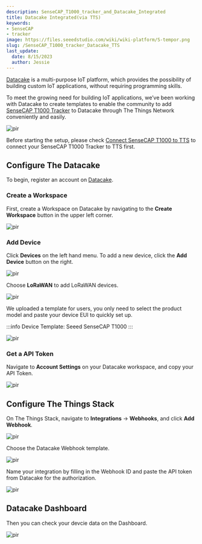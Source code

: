 ```yaml
---
description: SenseCAP_T1000_tracker_and_Datacake_Integrated
title: Datacake Integrated(via TTS)
keywords:
- SenseCAP
- tracker
image: https://files.seeedstudio.com/wiki/wiki-platform/S-tempor.png
slug: /SenseCAP_T1000_tracker_Datacake_TTS
last_update:
  date: 8/15/2023
  author: Jessie
---
```


[Datacake](https://datacake.co/) is a multi-purpose IoT platform, which provides the possibility of building custom IoT applications, without requiring programming skills.

To meet the growing need for building IoT applications, we’ve been working with Datacake to create templates to enable the community to add [SenseCAP T1000 Tracker](https://www.seeedstudio.com/SenseCAP-Card-Tracker-T1000-A-p-5697.html) to Datacake through The Things Network conveniently and easily.

<p style={{textAlign: 'center'}}><img src="https://files.seeedstudio.com/wiki/SenseCAP/Tracker/datacake_sense.png" alt="pir" width={800} height="auto" /></p>

Before starting the setup, please check [Connect SenseCAP T1000 to TTS](https://wiki.seeedstudio.com/SenseCAP_T1000_tracker_TTN) to connect your SenseCAP T1000 Tracker to TTS first.

## Configure The Datacake

To begin, register an account on [Datacake](https://app.datacake.de/signup).


### Create a Workspace

First, create a Workspace on Datacake by navigating to the **Create Workspace** button in the upper left corner.

<p style={{textAlign: 'center'}}><img src="https://files.seeedstudio.com/wiki/SenseCAP/Tracker/datacake-workspace.png" alt="pir" width={800} height="auto" /></p>


### Add Device

Click **Devices** on the left hand menu. 
To add a new device, click the **Add Device** button on the right.


<p style={{textAlign: 'center'}}><img src="https://files.seeedstudio.com/wiki/SenseCAP/Tracker/datacake_add.png" alt="pir" width={800} height="auto" /></p>


Choose **LoRaWAN** to add LoRaWAN devices.

<p style={{textAlign: 'center'}}><img src="https://files.seeedstudio.com/wiki/SenseCAP/Tracker/lorawan.png" alt="pir" width={800} height="auto" /></p>

We uploaded a template for users, you only need to select the product model and paste your device EUI to quickly set up.

:::info
Device Template: Seeed SenseCAP T1000
:::


<p style={{textAlign: 'center'}}><img src="https://files.seeedstudio.com/wiki/SenseCAP/Tracker/datacake_tem.png" alt="pir" width={800} height="auto" /></p>





### Get a API Token


Navigate to **Account Settings** on your Datacake workspace, and copy your API Token.

<p style={{textAlign: 'center'}}><img src="https://files.seeedstudio.com/wiki/SenseCAP/Tracker/datacake_api.png" alt="pir" width={800} height="auto" /></p>





## Configure The Things Stack



On The Things Stack, navigate to **Integrations** → **Webhooks**, and click **Add Webhook**.



<p style={{textAlign: 'center'}}><img src="https://files.seeedstudio.com/wiki/SenseCAP/Tracker/add_webhook1.png" alt="pir" width={800} height="auto" /></p>


Choose the Datacake Webhook template. 

<p style={{textAlign: 'center'}}><img src="https://files.seeedstudio.com/wiki/SenseCAP/Tracker/datacake_ts.png" alt="pir" width={800} height="auto" /></p>

Name your integration by filling in the Webhook ID and paste the API token from Datacake for the authorization.



<p style={{textAlign: 'center'}}><img src="https://files.seeedstudio.com/wiki/SenseCAP/Tracker/datacake_webhook2.png" alt="pir" width={800} height="auto" /></p>


## Datacake Dashboard

Then you can check your devcie data on the Dashboard.

<p style={{textAlign: 'center'}}><img src="https://files.seeedstudio.com/wiki/SenseCAP/Tracker/datacake_dashbaord.png" alt="pir" width={800} height="auto" /></p>
